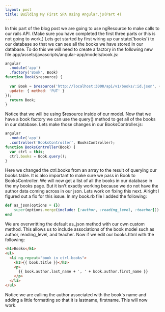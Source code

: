 ```yaml
---
layout: post
title: Building My First SPA Using Angular.js(Part 4)
---
```


In this part of the blog post we are going to use ngResource to make calls to our rails API. (Make sure you have completed the first three parts or this is not going to work.) Lets get started by first wiring up our state('books') to our database so that we can see all the books we have stored in our database. To do this we will need to create a factory in the following new file app/assets/javascripts/angular-app/models/book.js: 

```javascript
angular 
  .module('app')
  .factory('Book', Book)
function Book($resource) {
  
  var Book = $resource('http://localhost:3000/api/v1/books/:id.json', {id: '@id'}, {
  update: { method: 'PUT' }
});
  return Book; 
}
```

Notice that we will be using $resource inside of our model. Now that we have a book factory we can use the query() method to get all of the books in our database. Lets make those changes in our BooksController.js: 

```javascript
angular
  .module('app')
  .controller('BooksController', BooksController);
function BooksController(Book) {
  var ctrl = this;
  ctrl.books = Book.query();
}
```

Here we changed the ctrl.books from an array to the result of querying our books table. It is also important to make sure we pass in Book to BooksController. We will now get a list of all the books in our database in the my books page. But it isn't exactly working because we do not have the author data coming across in our json. Lets work on fixing this next. Alright I figured out a fix for this issue. In my book.rb file I added the following: 

```ruby
def as_json(options = {})
    super(options.merge(include: [:author, :reading_level, :teacher]))
end
```

We are overwritting the default as_json method with our own custom method. This allows us to include associations of the book model such as author, reading_level, and teacher. Now if we edit our books.html with the following: 

```html
<h1>Books</h1>
<ul>
  <li ng-repeat="book in ctrl.books">
    <h3>{{ book.title }}</h3>
    <p>
      {{ book.author.last_name + ', ' + book.author.first_name }}
    </p>
  </li>
</ul>
```

Notice we are calling the author associated with the book's name and adding a little formatting so that it is lastname, firstname. This will now work. 

